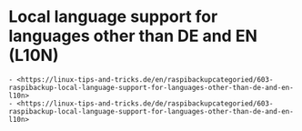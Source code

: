 # Local language support for languages other than DE and EN (L10N)

``` admonish note title="Quelle"
- <https://linux-tips-and-tricks.de/en/raspibackupcategoried/603-raspibackup-local-language-support-for-languages-other-than-de-and-en-l10n>
- <https://linux-tips-and-tricks.de/de/raspibackupcategoried/603-raspibackup-local-language-support-for-languages-other-than-de-and-en-l10n>
```

[.de]: ../../de/src/local-language-support-for-languages-other-than-de-and-en-l10n.md
